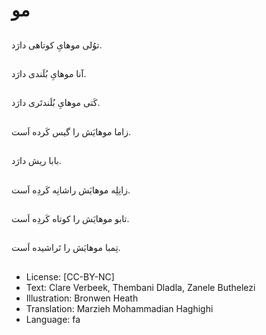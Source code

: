 # مو

##
توُلی موهایِ کوتاهی دارَد.

##
آنا موهایِ بُلَندی دارَد.

##
کَتی موهایِ بُلَندتَری دارَد.

##
زاما موهایَش را گیس کَرده اَست.

##
بابا ریش دارَد.

##
زانِلِه موهایَش راشانِه کَردِه اَست.

##
تابو موهایَش را کوتاه کَردِه اَست.

##
تِمبا موهایَش را تَراشیده اَست.

##
* License: [CC-BY-NC]
* Text: Clare Verbeek, Thembani Dladla, Zanele Buthelezi
* Illustration: Bronwen Heath
* Translation: Marzieh Mohammadian Haghighi
* Language: fa
